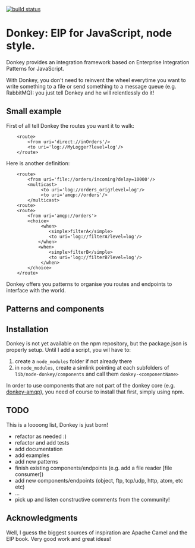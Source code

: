 [![build status](https://secure.travis-ci.org/biamontidv/node-donkey.png)](http://travis-ci.org/biamontidv/node-donkey)
# Donkey: EIP for JavaScript, node style.
Donkey provides an integration framework based on Enterprise Integration Patterns for JavaScript.

With Donkey, you don't need to reinvent the wheel everytime you want to write something to a file
or send something to a message queue (e.g. RabbitMQ): you just tell Donkey and he will relentlessly do it!


## Small example

First of all tell Donkey the routes you want it to walk:

        <route>
            <from uri='direct://inOrders'/>
            <to uri='log://MyLogger?level=log'/>
        </route>

Here is another definition:

        <route>
            <from uri='file://orders/incoming?delay=10000'/>
            <multicast>
                 <to uri='log://orders_orig?level=log'/>
                 <to uri='amqp://orders'/>
            </multicast>
        <route>
        <route>
            <from uri='amqp://orders'>
            <choice>
                 <when>
                    <simple>filterA</simple>
                    <to uri='log://filterA?level=log'/>
                </when>
                <when>
                    <simple>filterB</simple>
                    <to uri='log://filterB?level=log'/>
                 </when>
            </choice>
        </route>

Donkey offers you patterns to organise you routes and endpoints to interface with the world.

## Patterns and components

## Installation
Donkey is not yet available on the npm repository, but the package.json is properly setup.
Until I add a script, you wil have to:

1.  create a `node_modules` folder if not already there
2.  in `node_modules`, create a simlink pointing at each subfolders of `lib/node-donkey/components` and call them `donkey-<componentName>`

In order to use components that are not part of the donkey core (e.g. [donkey-amqp](https://github.com/biamontidv/donkey-amqp)),
you need of course to install that first, simply using npm.

## TODO
This is a loooong list, Donkey is just born!

*   refactor as needed :)
*   refactor and add tests
*   add documentation
*   add examples
*   add new patterns
*   finish existing components/endpoints (e.g. add a file reader [file consumer])
*   add new components/endpoints (object, ftp, tcp/udp, http, atom, etc etc)
*   ...
*   pick up and listen constructive comments from the community!

## Acknowledgments
Well, I guess the biggest sources of inspiration are Apache Camel and the EIP book. Very good work and great ideas!